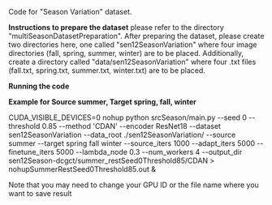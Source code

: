 Code for "Season Variation" dataset. 

**Instructions to prepare the dataset** please refer to the directory "multiSeasonDatasetPreparation". After preparing the dataset, please create two directories here, one called "sen12SeasonVariation" where four image directories (fall, spring, summer, winter) are to be placed. Additionally, create a directory called "data/sen12SeasonVariation" where four .txt files (fall.txt, spring.txt, summer.txt, winter.txt) are to be placed.

**Running the code** 

**Example for Source summer, Target spring, fall, winter**

CUDA_VISIBLE_DEVICES=0 nohup python srcSeason/main.py --seed 0 --threshold 0.85 --method 'CDAN' --encoder ResNet18 --dataset sen12SeasonVariation --data_root ./sen12SeasonVariation/ --source summer --target spring fall winter --source_iters 1000 --adapt_iters 5000 --finetune_iters 5000 --lambda_node 0.3 --num_workers 4 --output_dir sen12Season-dcgct/summer_restSeed0Threshold85/CDAN > nohupSummerRestSeed0Threshold85.out &

Note that you may need to change your GPU ID or the file name where you want to save result
